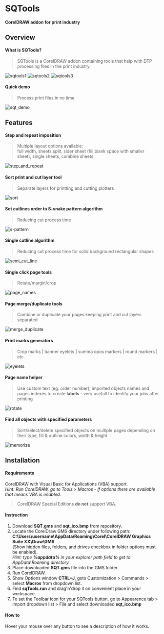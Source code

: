 # SQTools
**CorelDRAW addon for print industry**  

## Overview

#### What is SQTools?
> SQTools is a CorelDRAW addon containing tools that help with DTP processing files in the print industry.

![sqtools1](https://user-images.githubusercontent.com/1834154/120624160-b0f9d680-c460-11eb-9edb-5895f2d3e841.png)
![sqtools2](https://user-images.githubusercontent.com/1834154/120624173-b48d5d80-c460-11eb-845e-b7ffc38a3549.png)
![sqtools3](https://user-images.githubusercontent.com/1834154/120624186-b9521180-c460-11eb-9c8d-011d4d9c4b03.png)

#### Quick demo
> Process print files in no time

![sqt_demo](https://user-images.githubusercontent.com/1834154/120624656-32516900-c461-11eb-8be8-234884ead303.gif)

## Features

#### Step and repeat imposition
> Multiple layout options available:  
full width, sheets split, sider sheet (fill blank space with smaller sheet), single sheets, combine sheets

![step_and_repeat](https://user-images.githubusercontent.com/1834154/120624226-c3741000-c460-11eb-913a-df691cf8a35a.gif)

#### Sort print and cut layer tool
> Separate layers for printting and cutting plotters

![sort](https://user-images.githubusercontent.com/1834154/120624285-d850a380-c460-11eb-92c5-d5c9373c7f71.gif)

#### Set cutlines order to S-snake pattern algorithm
> Reducing cut process time

![s-pattern](https://user-images.githubusercontent.com/1834154/120624306-dc7cc100-c460-11eb-9d94-6bb4cb8edf27.gif)

#### Single cutline algorithm
> Reducing cut process time for solid background rectangular shapes

![semi_cut_line](https://user-images.githubusercontent.com/1834154/120624325-e0a8de80-c460-11eb-9de3-a6b5d82d74fb.gif)

#### Single click page tools
> Rotate/margin/crop

![page_names](https://user-images.githubusercontent.com/1834154/120624419-f9b18f80-c460-11eb-8d6a-fecce01d8c51.gif)

#### Page merge/duplicate tools
> Combine or duplicate your pages keeping print and cut layers separated

![merge_duplicate](https://user-images.githubusercontent.com/1834154/120624400-f3bbae80-c460-11eb-8457-bdec56d909c9.gif)

#### Print marks generators
> Crop marks | banner eyelets | summa opos markers | round markers | etc.

![eyelets](https://user-images.githubusercontent.com/1834154/120624275-d4248600-c460-11eb-9027-f34a3c00766c.gif)

#### Page name helper
> Use custom text (eg. order number), imported objects names and pages indexes to create **labels** - very usefull to identify your jobs after printing

![rotate](https://user-images.githubusercontent.com/1834154/120624378-eef6fa80-c460-11eb-849d-57373999ef12.gif)

#### Find all objects with specified parameters
> Sort/select/delete specified objects on multiple pages depending on their type, fill & outline colors, width & height

![memorize](https://user-images.githubusercontent.com/1834154/120624497-0c2bc900-c461-11eb-9101-4ab7185e702d.gif)

## Installation
#### Requirements
CorelDRAW with Visual Basic for Applications (VBA) support.  
*Hint: Run CorelDRAW, go to Tools > Macros - if options there are available that means VBA is enabled.*  
> CorelDRAW Special Editions **do not** support VBA.

#### Instruction
1. Download **SQT.gms** and **sqt_ico.bmp** from repository.  
1. Locate the CorelDraw GMS directory under following path:  
**C:\Users\username\AppData\Roaming\Corel\CorelDRAW Graphics Suite XX\Draw\GMS**  
(Show hidden files, folders, and drives checkbox in folder options must be enabled).  
*Hint: type **%appdata%** in your explorer path field to get to AppData\Roaming directory.*  
1. Place downloaded **SQT.gms** file into the GMS folder.  
1. Run CorelDRAW.  
1. Show Options window **CTRL+J**, goto Customization > Commands > select **Macros** from dropdown list.  
1. Find **sqTools.run** and drag'n'drop it on convenient place in your workspace.  
1. To set the Toolbar icon for your SQTools button, go to Appearence tab > Import dropdown list > File and select downloaded **sqt_ico.bmp**

#### How to
Hover your mouse over any button to see a description of how it works.

